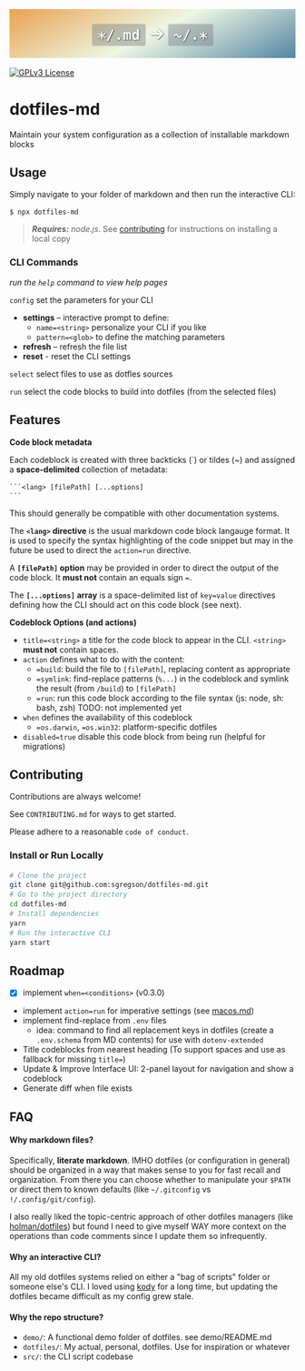 ![logo – an arrow from a glob of markdown to a glob of dotfiles](./docs/banner.png)

<!-- Banner Image Source: <div style="width:100%;height:3em;font-size:3.6rem;font-weight:bold;background:linear-gradient(-0.075turn,#3f87a6,#ebf8e1,#f69d3c);color:white;text-shadow:1px 1px 3px black;display:grid;place-items:center;margin:2em 0"><div><code>*/.md</code> → <code>~/.*</code></div></div>
-->

[![GPLv3 License](https://img.shields.io/badge/License-GPL%20v3-yellow.svg)](https://opensource.org/licenses/)

# dotfiles-md

Maintain your system configuration as a collection of installable markdown blocks

## Usage

Simply navigate to your folder of markdown and then run the interactive CLI:

```
$ npx dotfiles-md
```

> _**Requires:** node.js_. See [contributing] for instructions on installing a local copy

[contributing]: #contributing

### CLI Commands

_run the `help` command to view help pages_

`config` set the parameters for your CLI

- **settings** – interactive prompt to define:
  - `name=<string>` personalize your CLI if you like
  - `pattern=<glob>` to define the matching parameters
- **refresh** – refresh the file list
- **reset** - reset the CLI settings

`select` select files to use as dotfles sources

`run` select the code blocks to build into dotfiles (from the selected files)

## Features

**Code block metadata**

Each codeblock is created with three backticks (`) or tildes (~) and assigned a **space-delimited** collection of metadata:

    ```<lang> [filePath] [...options]
    ```

This should generally be compatible with other documentation systems.

The **`<lang>` directive** is the usual markdown code block langauge format. It is used to specify the syntax highlighting of the code snippet but may in the future be used to direct the `action=run` directive.

A **`[filePath]` option** may be provided in order to direct the output of the code block. It **must not** contain an equals sign `=`.

The **`[...options]` array** is a space-delimited list of `key=value` directives defining how the CLI should act on this code block (see next).

**Codeblock Options (and actions)**

- `title=<string>` a title for the code block to appear in the CLI. `<string>` **must not** contain spaces.
- `action` defines what to do with the content:
  - `=build`: build the file to `[filePath]`, replacing content as appropriate
  - `=symlink`: find-replace patterns (`%...`) in the codeblock and symlink the result (from `/build`) to `[filePath]`
  - `=run`: run this code block according to the file syntax (js: node, sh: bash, zsh) TODO: not implemented yet
- `when` defines the availability of this codeblock
  - `=os.darwin`, `=os.win32`: platform-specific dotfiles
- `disabled=true` disable this code block from being run (helpful for migrations)

## Contributing

Contributions are always welcome!

See `CONTRIBUTING.md` for ways to get started.

Please adhere to a reasonable `code of conduct`.

### Install or Run Locally

```sh
# Clone the project
git clone git@github.com:sgregson/dotfiles-md.git
# Go to the project directory
cd dotfiles-md
# Install dependencies
yarn
# Run the interactive CLI
yarn start
```

## Roadmap

- [x] implement `when=<conditions>` (v0.3.0)
- implement `action=run` for imperative settings (see [macos.md](src/macos/macos.md))
- implement find-replace from `.env` files
  - idea: command to find all replacement keys in dotfiles (create a `.env.schema` from MD contents) for use with `dotenv-extended`
- Title codeblocks from nearest heading (To support spaces and use as fallback for missing `title=`)
- Update & Improve Interface UI: 2-panel layout for navigation and show a codeblock
- Generate diff when file exists

## FAQ

#### Why markdown files?

Specifically, **literate markdown**. IMHO dotfiles (or configuration in general) should be organized in a way that makes sense to you for fast recall and organization. From there you can choose whether to manipulate your `$PATH` or direct them to known defaults (like `~/.gitconfig` vs `!/.config/git/config`).

I also really liked the topic-centric approach of other dotfiles managers (like [holman/dotfiles](https://github.com/holman/dotfiles)) but found I need to give myself WAY more context on the operations than code comments since I update them so infrequently.

#### Why an interactive CLI?

All my old dotfiles systems relied on either a "bag of scripts" folder or someone else's CLI. I loved using [kody](https://github.com/jh3y/kody) for a long time, but updating the dotfiles became difficult as my config grew stale.

#### Why the repo structure?

- `demo/`: A functional demo folder of dotfiles. see demo/README.md
- `dotfiles/`: My actual, personal, dotfiles. Use for inspiration or whatever
- `src/`: the CLI script codebase
